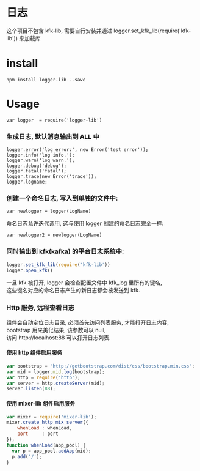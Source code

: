# 日志

这个项目不包含 kfk-lib, 需要自行安装并通过
logger.set_kfk_lib(require('kfk-lib')) 来加载库


# install

`npm install logger-lib --save`



# Usage

`var logger  = require('logger-lib')`


### 生成日志, 默认消息输出到 ALL 中

```
logger.error('log error:', new Error('test error'));
logger.info('log info.');
logger.warn('log warn.');
logger.debug('debug');
logger.fatal('fatal');
logger.trace(new Error('trace'));
logger.logname;
```

### 创建一个命名日志, 写入到单独的文件中:

`var newlogger = logger(LogName)`

命名日志允许迭代调用, 这与使用 logger 创建的命名日志完全一样:

`var newlogger2 = newlogger(LogName)`


### 同时输出到 kfk(kafka) 的平台日志系统中:

```js
logger.set_kfk_lib(require('kfk-lib'))
logger.open_kfk()
```

一旦 kfk 被打开, logger 会检查配置文件中 kfk_log 里所有的键名,  
这些键名对应的命名日志产生的新日志都会被发送到 kfk.


### Http 服务, 远程查看日志

组件会自动定位日志目录, 必须首先访问列表服务, 才能打开日志内容,  
bootstrap 用来美化结果, 该参数可以 null,   
访问 http://localhost:88 可以打开日志列表.  


#### 使用 http 组件启用服务

```js
var bootstrap = 'http://getbootstrap.com/dist/css/bootstrap.min.css';
var mid = logger.mid.log(bootstrap);
var http = require('http');
var server = http.createServer(mid);
server.listen(88);
```

#### 使用 mixer-lib 组件启用服务

```js
var mixer = require('mixer-lib');
mixer.create_http_mix_server({ 
    whenLoad : whenLoad, 
    port     : port
});
function whenLoad(app_pool) {
  var p = app_pool.addApp(mid);
  p.add('/');
}
```